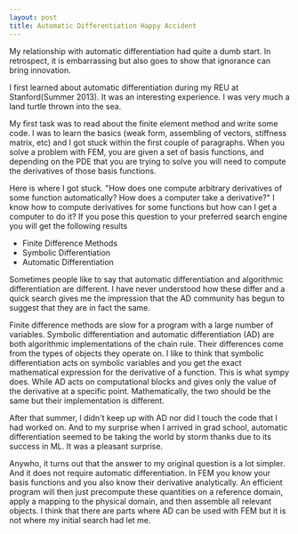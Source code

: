 ```yaml
---
layout: post
title: Automatic Differentiation Happy Accident
---
```


My relationship with automatic differentiation had quite a dumb start. 
In retrospect, it is embarrassing but also goes to show that ignorance can bring innovation. 

I first learned about automatic differentiation during my REU at Stanford(Summer 2013). 
It was an interesting experience. 
I was very much a land turtle thrown into the sea. 

My first task was to read about the finite element method and write some code. 
I was to learn the basics (weak form, assembling of vectors, stiffness matrix, etc) and I got stuck within the first couple of paragraphs. 
When you solve a problem with FEM, you are given a set of basis functions, and depending on the PDE that you are trying to solve you will need to compute the derivatives of those basis functions.

Here is where I got stuck. 
"How does one compute arbitrary derivatives of some function automatically? How does a computer take a derivative?" I know how to compute derivatives for some functions but how can I get a computer to do it?
If you pose this question to your preferred search engine you will get the following results
- Finite Difference Methods
- Symbolic Differentiation
- Automatic Differentiation

Sometimes people like to say that automatic differentiation and algorithmic differentiation are different. I have never understood how these differ and a quick search gives me the impression that the AD community has begun to suggest that they are in fact the same. 

Finite difference methods are slow for a program with a large number of variables. Symbolic differentiation and automatic differentiation (AD) are both algorithmic implementations of the chain rule. 
Their differences come from the types of objects they operate on. 
I like to think that symbolic differentiation acts on symbolic variables and you get the exact mathematical expression for the derivative of a function. 
This is what sympy does. 
While AD acts on computational blocks and gives only the value of the derivative at a specific point. 
Mathematically, the two should be the same but their implementation is different.


After that summer, I didn't keep up with AD nor did I touch the code that I had worked on. 
And to my surprise when I arrived in grad school, automatic differentiation seemed to be taking the world by storm thanks due to its success in ML.
It was a pleasant surprise. 

Anywho, it turns out that the answer to my original question is a lot simpler. And it does not require automatic differentiation. In FEM you know your basis functions and you also know their derivative analytically. An efficient program will then just precompute these quantities on a reference domain, apply a mapping to the physical domain, and then assemble all relevant objects. 
I think that there are parts where AD can be used with FEM but it is not where my initial search had let me. 

